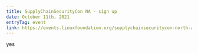 ```yaml
---
title: SupplyChainSecurityCon NA - sign up
date: October 11th, 2021
entryTag: event
link: https://events.linuxfoundation.org/supplychainsecuritycon-north-america/program/schedule/
---
```



yes